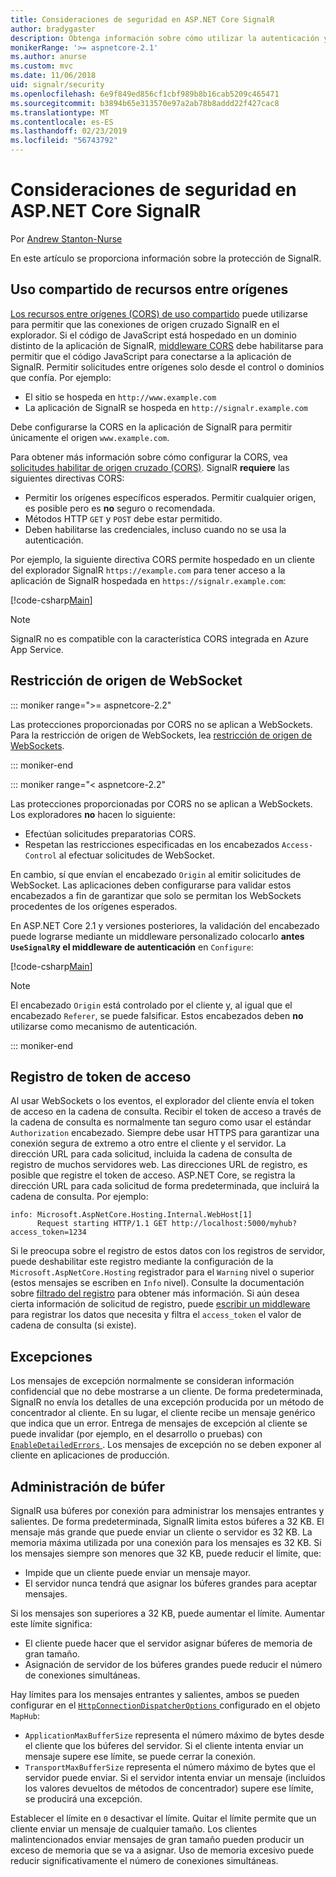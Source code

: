```yaml
---
title: Consideraciones de seguridad en ASP.NET Core SignalR
author: bradygaster
description: Obtenga información sobre cómo utilizar la autenticación y autorización en ASP.NET Core SignalR.
monikerRange: '>= aspnetcore-2.1'
ms.author: anurse
ms.custom: mvc
ms.date: 11/06/2018
uid: signalr/security
ms.openlocfilehash: 6e9f849ed856cf1cbf989b8b16cab5209c465471
ms.sourcegitcommit: b3894b65e313570e97a2ab78b8addd22f427cac8
ms.translationtype: MT
ms.contentlocale: es-ES
ms.lasthandoff: 02/23/2019
ms.locfileid: "56743792"
---
```

# <a name="security-considerations-in-aspnet-core-signalr"></a>Consideraciones de seguridad en ASP.NET Core SignalR

Por [Andrew Stanton-Nurse](https://twitter.com/anurse)

En este artículo se proporciona información sobre la protección de SignalR.

## <a name="cross-origin-resource-sharing"></a>Uso compartido de recursos entre orígenes

[Los recursos entre orígenes (CORS) de uso compartido](https://www.w3.org/TR/cors/) puede utilizarse para permitir que las conexiones de origen cruzado SignalR en el explorador. Si el código de JavaScript está hospedado en un dominio distinto de la aplicación de SignalR, [middleware CORS](xref:security/cors) debe habilitarse para permitir que el código JavaScript para conectarse a la aplicación de SignalR. Permitir solicitudes entre orígenes solo desde el control o dominios que confía. Por ejemplo:

* El sitio se hospeda en `http://www.example.com`
* La aplicación de SignalR se hospeda en `http://signalr.example.com`

Debe configurarse la CORS en la aplicación de SignalR para permitir únicamente el origen `www.example.com`.

Para obtener más información sobre cómo configurar la CORS, vea [solicitudes habilitar de origen cruzado (CORS)](xref:security/cors). SignalR **requiere** las siguientes directivas CORS:

* Permitir los orígenes específicos esperados. Permitir cualquier origen, es posible pero es **no** seguro o recomendada.
* Métodos HTTP `GET` y `POST` debe estar permitido.
* Deben habilitarse las credenciales, incluso cuando no se usa la autenticación.

Por ejemplo, la siguiente directiva CORS permite hospedado en un cliente del explorador SignalR `https://example.com` para tener acceso a la aplicación de SignalR hospedada en `https://signalr.example.com`:

[!code-csharp[Main](security/sample/Startup.cs?name=snippet1)]

> [!NOTE]
> SignalR no es compatible con la característica CORS integrada en Azure App Service.

## <a name="websocket-origin-restriction"></a>Restricción de origen de WebSocket

::: moniker range=">= aspnetcore-2.2"

Las protecciones proporcionadas por CORS no se aplican a WebSockets. Para la restricción de origen de WebSockets, lea [restricción de origen de WebSockets](xref:fundamentals/websockets#websocket-origin-restriction).

::: moniker-end

::: moniker range="< aspnetcore-2.2"

Las protecciones proporcionadas por CORS no se aplican a WebSockets. Los exploradores **no** hacen lo siguiente:

* Efectúan solicitudes preparatorias CORS.
* Respetan las restricciones especificadas en los encabezados `Access-Control` al efectuar solicitudes de WebSocket.

En cambio, sí que envían el encabezado `Origin` al emitir solicitudes de WebSocket. Las aplicaciones deben configurarse para validar estos encabezados a fin de garantizar que solo se permitan los WebSockets procedentes de los orígenes esperados.

En ASP.NET Core 2.1 y versiones posteriores, la validación del encabezado puede lograrse mediante un middleware personalizado colocarlo **antes `UseSignalR`y el middleware de autenticación** en `Configure`:

[!code-csharp[Main](security/sample/Startup.cs?name=snippet2)]

> [!NOTE]
> El encabezado `Origin` está controlado por el cliente y, al igual que el encabezado `Referer`, se puede falsificar. Estos encabezados deben **no** utilizarse como mecanismo de autenticación.

::: moniker-end

## <a name="access-token-logging"></a>Registro de token de acceso

Al usar WebSockets o los eventos, el explorador del cliente envía el token de acceso en la cadena de consulta. Recibir el token de acceso a través de la cadena de consulta es normalmente tan seguro como usar el estándar `Authorization` encabezado. Siempre debe usar HTTPS para garantizar una conexión segura de extremo a otro entre el cliente y el servidor. La dirección URL para cada solicitud, incluida la cadena de consulta de registro de muchos servidores web. Las direcciones URL de registro, es posible que registre el token de acceso. ASP.NET Core, se registra la dirección URL para cada solicitud de forma predeterminada, que incluirá la cadena de consulta. Por ejemplo:

```
info: Microsoft.AspNetCore.Hosting.Internal.WebHost[1]
      Request starting HTTP/1.1 GET http://localhost:5000/myhub?access_token=1234
```

Si le preocupa sobre el registro de estos datos con los registros de servidor, puede deshabilitar este registro mediante la configuración de la `Microsoft.AspNetCore.Hosting` registrador para el `Warning` nivel o superior (estos mensajes se escriben en `Info` nivel). Consulte la documentación sobre [filtrado del registro](xref:fundamentals/logging/index#log-filtering) para obtener más información. Si aún desea cierta información de solicitud de registro, puede [escribir un middleware](xref:fundamentals/middleware/write) para registrar los datos que necesita y filtra el `access_token` el valor de cadena de consulta (si existe).

## <a name="exceptions"></a>Excepciones

Los mensajes de excepción normalmente se consideran información confidencial que no debe mostrarse a un cliente. De forma predeterminada, SignalR no envía los detalles de una excepción producida por un método de concentrador al cliente. En su lugar, el cliente recibe un mensaje genérico que indica que un error. Entrega de mensajes de excepción al cliente se puede invalidar (por ejemplo, en el desarrollo o pruebas) con [ `EnableDetailedErrors` ](xref:signalr/configuration#configure-server-options). Los mensajes de excepción no se deben exponer al cliente en aplicaciones de producción.

## <a name="buffer-management"></a>Administración de búfer

SignalR usa búferes por conexión para administrar los mensajes entrantes y salientes. De forma predeterminada, SignalR limita estos búferes a 32 KB. El mensaje más grande que puede enviar un cliente o servidor es 32 KB. La memoria máxima utilizada por una conexión para los mensajes es 32 KB. Si los mensajes siempre son menores que 32 KB, puede reducir el límite, que:

* Impide que un cliente puede enviar un mensaje mayor.
* El servidor nunca tendrá que asignar los búferes grandes para aceptar mensajes.

Si los mensajes son superiores a 32 KB, puede aumentar el límite. Aumentar este límite significa:

* El cliente puede hacer que el servidor asignar búferes de memoria de gran tamaño.
* Asignación de servidor de los búferes grandes puede reducir el número de conexiones simultáneas.

Hay límites para los mensajes entrantes y salientes, ambos se pueden configurar en el [ `HttpConnectionDispatcherOptions` ](xref:signalr/configuration#configure-server-options) configurado en el objeto `MapHub`:

* `ApplicationMaxBufferSize` representa el número máximo de bytes desde el cliente que los búferes del servidor. Si el cliente intenta enviar un mensaje supere ese límite, se puede cerrar la conexión.
* `TransportMaxBufferSize` representa el número máximo de bytes que el servidor puede enviar. Si el servidor intenta enviar un mensaje (incluidos los valores devueltos de métodos de concentrador) supere ese límite, se producirá una excepción.

Establecer el límite en `0` desactivar el límite. Quitar el límite permite que un cliente enviar un mensaje de cualquier tamaño. Los clientes malintencionados enviar mensajes de gran tamaño pueden producir un exceso de memoria que se va a asignar. Uso de memoria excesivo puede reducir significativamente el número de conexiones simultáneas.
